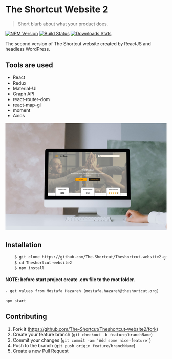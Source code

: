 # The Shortcut Website 2
> Short blurb about what your product does.

[![NPM Version][npm-image]][npm-url]
[![Build Status][travis-image]][travis-url]
[![Downloads Stats][npm-downloads]][npm-url]

The second version of The Shortcut website created by ReactJS and headless WordPress.

## Tools are used

- React
- Redux
- Material-UI
- Graph API
- react-router-dom
- react-map-gl
- moment
- Axios


![](mockup.jpg)

## Installation

```sh
    $ git clone https://github.com/The-Shortcut/Theshortcut-website2.git
    $ cd Theshortcut-website2
    $ npm install
```

#### NOTE: before start project create .env file to the root folder.
    
    - get values from Mostafa Hazareh (mostafa.hazareh@theshortcut.org)

```sh
npm start
```


## Contributing

1. Fork it (<https://github.com/The-Shortcut/Theshortcut-website2/fork>)
2. Create your feature branch (`git checkout -b feature/branchName`)
3. Commit your changes (`git commit -am 'Add some nice-feature'`)
4. Push to the branch (`git push origin feature/branchName`)
5. Create a new Pull Request

<!-- Markdown link & img dfn's -->
[npm-image]: https://img.shields.io/npm/v/datadog-metrics.svg?style=flat-square
[npm-url]: https://npmjs.org/package/datadog-metrics
[npm-downloads]: https://img.shields.io/npm/dm/datadog-metrics.svg?style=flat-square
[travis-image]: https://img.shields.io/travis/dbader/node-datadog-metrics/master.svg?style=flat-square
[travis-url]: https://travis-ci.org/dbader/node-datadog-metrics
[wiki]: https://github.com/yourname/yourproject/wiki